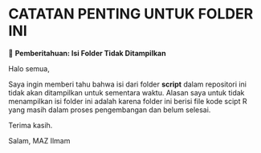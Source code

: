 # CATATAN PENTING UNTUK FOLDER INI

📁 **Pemberitahuan: Isi Folder Tidak Ditampilkan**

Halo semua,

Saya ingin memberi tahu bahwa isi dari folder **script** dalam repositori ini tidak akan ditampilkan untuk sementara waktu. Alasan saya untuk tidak menampilkan isi folder ini adalah karena folder ini berisi file kode scipt R yang masih dalam proses pengembangan dan belum selesai.

Terima kasih.

Salam,
MAZ Ilmam
